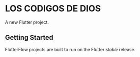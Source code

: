 # LOS CODIGOS DE DIOS

A new Flutter project.

## Getting Started

FlutterFlow projects are built to run on the Flutter _stable_ release.
